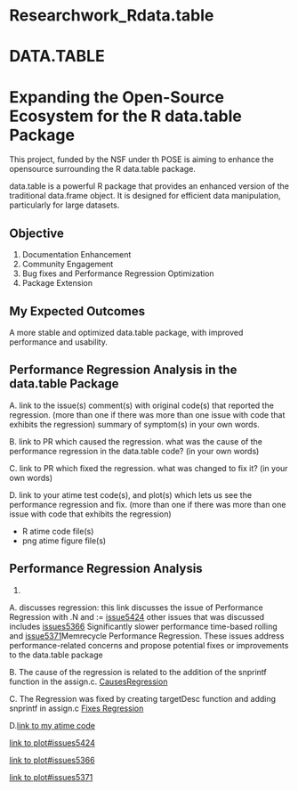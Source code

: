 # Researchwork_Rdata.table

# DATA.TABLE

# Expanding the Open-Source Ecosystem for the R data.table Package

This project, funded by the NSF under th POSE is aiming to enhance the opensource surrounding the R data.table package.

data.table is a powerful R package that provides an enhanced version of the traditional data.frame object. It is designed for efficient data manipulation, particularly for large datasets.

 ## Objective
 
 1. Documentation Enhancement
 2. Community Engagement
 3. Bug fixes and Performance Regression Optimization
 4. Package Extension

## My Expected Outcomes

A more stable and optimized data.table package, with improved performance and usability.

## Performance Regression Analysis in the data.table Package

A. link to the issue(s) comment(s) with original code(s) that reported the regression. (more than one if there was more than one issue with code that exhibits the regression) summary of symptom(s) in your own words.

B. link to PR which caused the regression. what was the cause of the performance regression in the data.table code? (in your own words)

C. link to PR which fixed the regression. what was changed to fix it? (in your own words)

D. link to your atime test code(s), and plot(s) which lets us see the performance regression and fix. (more than one if there was more than one issue with code that exhibits the regression)
- R atime code file(s) 
- png atime figure file(s)

## Performance Regression Analysis
1. 
   
   A. discusses regression: this link discusses the issue of Performance Regression with .N and := [issue5424](https://github.com/Rdatatable/data.table/issues/5424) other issues that was discussed includes [issues5366](https://github.com/Rdatatable/data.table/issues/5366) Significantly slower performance time-based rolling and [issue5371](https://github.com/Rdatatable/data.table/issues/5371)Memrecycle Performance Regression.
These issues address performance-related concerns and propose potential fixes or improvements to the data.table package
   
   B. The cause of the regression is related to the addition of the snprintf function in the assign.c. [CausesRegression](https://github.com/Rdatatable/data.table/pull/4491)
   
   C. The Regression was fixed by creating targetDesc function and adding snprintf in assign.c [Fixes Regression](https://github.com/Rdatatable/data.table/commit/e793f53466d99f86e70fc2611b708ae8c601a451)

   D.[link to my atime code](https://github.com/DorisAmoakohene/Researchwork_Rdata.table/blob/main/Performance%20regression%20with%235424.Rmd)

   [link to plot#issues5424](https://github.com/DorisAmoakohene/Researchwork_Rdata.table/blob/main/atime.list%20plot/atime.list.png)
   
   [link to plot#issues5366](https://github.com/DorisAmoakohene/Researchwork_Rdata.table/blob/main/atime.list%20plot/atime.list.2.png)
   
   [link to plot#issues5371](https://github.com/DorisAmoakohene/Researchwork_Rdata.table/blob/main/atime.list%20plot/atime.list.3.png)



     
